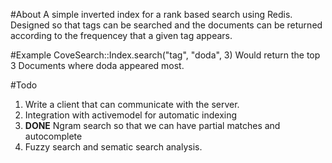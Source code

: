 #About
A simple inverted index for a rank based search using Redis. Designed so
that tags can be searched and the documents can be returned according
to the frequencey that a given tag appears. 

#Example
    CoveSearch::Index.search("tag", "doda", 3)
Would return the top 3 Documents where doda appeared most. 

#Todo
1. Write a client that can communicate with the server. 
2. Integration with activemodel for automatic indexing
3. **DONE** Ngram search so that we can have partial matches and autocomplete
4. Fuzzy search and sematic search analysis.
